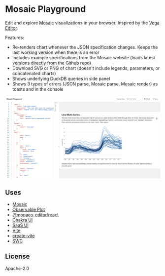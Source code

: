 # Mosaic Playground

Edit and explore [Mosaic](https://idl.uw.edu/mosaic/) visualizations in your browser. Inspired by the [Vega Editor](https://vega.github.io/editor/#/).

Features:
- Re-renders chart whenever the JSON specification changes. Keeps the last working version when there is an error
- Includes example specifications from the Mosaic website (loads latest versions directly from the Github repo)
- Download SVG or PNG of chart (doesn't include legends, parameters, or concatenated charts)
- Shows underlying DuckDB queries in side panel
- Shows 3 types of errors (JSON parse, Mosaic parse, Mosaic render) as toasts and in the console

![Screenshot](mosaic-playground-screenshot.png)

## Uses

- [Mosaic](https://idl.uw.edu/mosaic/)
- [Observable Plot](https://observablehq.com/plot/getting-started)
- [@monaco-editor/react](https://github.com/suren-atoyan/monaco-react)
- [Chakra UI](https://chakra-ui.com/)
- [SaaS UI](https://saas-ui.dev/)
- [Vite](https://vitejs.dev/)
- [create-vite](https://github.com/vitejs/vite/tree/main/packages/create-vite)
- [SWC](https://swc.rs/)

## License

Apache-2.0
